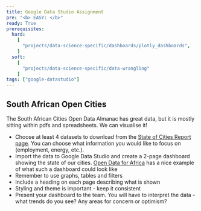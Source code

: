 ```yaml
---
title: Google Data Studio Assignment
pre: "<b> EASY: </b>"
ready: True
prerequisites:
  hard: 
    [
	  "projects/data-science-specific/dashboards/plotly_dashboards",
    ]
  soft:
  	[
	  "projects/data-science-specific/data-wrangling"
    ]
tags: ["google-datastudio"]
---
```



## South African Open Cities
The South African Cities Open Data Almanac has great data, but it is mostly sitting within pdfs and spreadsheets. We can visualise it!

- Choose at least 4 datasets to download from the [State of Cities Report page](http://scoda.opendata.durban/dataset/state-of-cities-report-data-2016). You can choose what information you would like to focus on (employment, energy, etc.).
- Import the data to Google Data Studio and create a 2-page dashboard showing the state of our cities. [Open Data for Africa](http://dataportal.opendataforafrica.org/ymbqap/south-africa-at-a-glance) has a nice example of what such a dashboard could look like
- Remember to use graphs, tables and filters
- Include a heading on each page describing what is shown
- Styling and theme is important - keep it consistent
- Present your dashboard to the team. You will have to interpret the data - what trends do you see? Any areas for concern or optimism?

